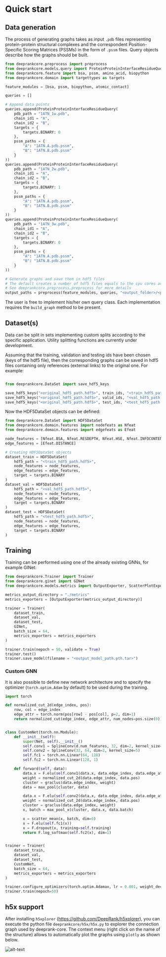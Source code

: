 # Quick start
## Data generation

The process of generating graphs takes as input `.pdb` files representing protein-protein structural complexes and the correspondent Position-Specific Scoring Matrices (PSSMs) in the form of `.pssm` files. Query objects describe how the graphs should be built.

```python
from deeprankcore.preprocess import preprocess
from deeprankcore.models.query import ProteinProteinInterfaceResidueQuery
from deeprankcore.feature import bsa, pssm, amino_acid, biopython
from deeprankcore.domain import targettypes as targets

feature_modules = [bsa, pssm, biopython, atomic_contact]

queries = []

# Append data points
queries.append(ProteinProteinInterfaceResidueQuery(
    pdb_path = "1ATN_1w.pdb",
    chain_id1 = "A",
    chain_id2 = "B",
    targets = {
        targets.BINARY: 0
    },
    pssm_paths = {
        "A": "1ATN.A.pdb.pssm",
        "B": "1ATN.B.pdb.pssm"
    }
))
queries.append(ProteinProteinInterfaceResidueQuery(
    pdb_path = "1ATN_2w.pdb",
    chain_id1 = "A",
    chain_id2 = "B",
    targets = {
        targets.BINARY: 1
    },
    pssm_paths = {
        "A": "1ATN.A.pdb.pssm",
        "B": "1ATN.B.pdb.pssm"
    }
))
queries.append(ProteinProteinInterfaceResidueQuery(
    pdb_path = "1ATN_3w.pdb",
    chain_id1 = "A",
    chain_id2 = "B",
    targets = {
        targets.BINARY: 0
    },
    pssm_paths = {
        "A": "1ATN.A.pdb.pssm",
        "B": "1ATN.B.pdb.pssm"
    }
))

# Generate graphs and save them in hdf5 files
# The default creates a number of hdf5 files equals to the cpu cores available
# See deeprankcore.preprocess.preprocess for more details
output_paths = preprocess(feature_modules, queries, "<output_folder>/<prefix_for_outputs>")

```

The user is free to implement his/her own query class. Each implementation requires the `build_graph` method to be present.


## Dataset(s)

Data can be split in sets implementing custom splits according to the specific application. Utility splitting functions are currently under development.

Assuming that the training, validation and testing ids have been chosen (keys of the hdf5 file), then the corresponding graphs can be saved in hdf5 files containing only references (external links) to the original one. For example:

```python

from deeprankcore.DataSet import save_hdf5_keys

save_hdf5_keys("<original_hdf5_path.hdf5>", train_ids, "<train_hdf5_path.hdf5>")
save_hdf5_keys("<original_hdf5_path.hdf5>", valid_ids, "<val_hdf5_path.hdf5>")
save_hdf5_keys("<original_hdf5_path.hdf5>", test_ids, "<test_hdf5_path.hdf5>")
```

Now the HDF5DataSet objects can be defined:

```python
from deeprankcore.DataSet import HDF5DataSet
from deeprankcore.domain.features import nodefeats as Nfeat
from deeprankcore.domain.features import edgefeats as Efeat

node_features = [Nfeat.BSA, Nfeat.RESDEPTH, Nfeat.HSE, Nfeat.INFOCONTENT, Nfeat.PSSM]
edge_features = [Efeat.DISTANCE]

# Creating HDF5DataSet objects
dataset_train = HDF5DataSet(
    hdf5_path = "<train_hdf5_path.hdf5>",
    node_features = node_features,
    edge_features = edge_features,
    target = targets.BINARY
)
dataset_val = HDF5DataSet(
    hdf5_path = "<val_hdf5_path.hdf5>",
    node_features = node_features,
    edge_features = edge_features,
    target = targets.BINARY
)
dataset_test = HDF5DataSet(
    hdf5_path = "<test_hdf5_path.hdf5>",
    node_features = node_features,
    edge_features = edge_features,
    target = targets.BINARY
)
```
## Training

Training can be performed using one of the already existing GNNs, for example GINet:

```python
from deeprankcore.Trainer import Trainer
from deeprankcore.ginet import GINet
from deeprankcore.models.metrics import OutputExporter, ScatterPlotExporter

metrics_output_directory = "./metrics"
metrics_exporters = [OutputExporter(metrics_output_directory)]

trainer = Trainer(
    dataset_train,
    dataset_val,
    dataset_test,
    GINet,
    batch_size = 64,
    metrics_exporters = metrics_exporters
)

trainer.train(nepoch = 50, validate = True)
trainer.test()
trainer.save_model(filename = "<output_model_path.pth.tar>")
```


### Custom GNN

It is also possible to define new network architecture and to specify the optimizer (`torch.optim.Adam` by default) to be used during the training.

```python
import torch 

def normalized_cut_2d(edge_index, pos):
    row, col = edge_index
    edge_attr = torch.norm(pos[row] - pos[col], p=2, dim=1)
    return normalized_cut(edge_index, edge_attr, num_nodes=pos.size(0))


class CustomNet(torch.nn.Module):
    def __init__(self):
        super(Net, self).__init__()
        self.conv1 = SplineConv(d.num_features, 32, dim=2, kernel_size=5)
        self.conv2 = SplineConv(32, 64, dim=2, kernel_size=5)
        self.fc1 = torch.nn.Linear(64, 128)
        self.fc2 = torch.nn.Linear(128, 1)

    def forward(self, data):
        data.x = F.elu(self.conv1(data.x, data.edge_index, data.edge_attr))
        weight = normalized_cut_2d(data.edge_index, data.pos)
        cluster = graclus(data.edge_index, weight)
        data = max_pool(cluster, data)

        data.x = F.elu(self.conv2(data.x, data.edge_index, data.edge_attr))
        weight = normalized_cut_2d(data.edge_index, data.pos)
        cluster = graclus(data.edge_index, weight)
        x, batch = max_pool_x(cluster, data.x, data.batch)

        x = scatter_mean(x, batch, dim=0)
        x = F.elu(self.fc1(x))
        x = F.dropout(x, training=self.training)
        return F.log_softmax(self.fc2(x), dim=1)


trainer = Trainer(
    dataset_train,
    dataset_val,
    dataset_test,
    CustomNet,
    batch_size = 64,
    metrics_exporters = metrics_exporters
)

trainer.configure_optimizers(torch.optim.Adamax, lr = 0.001, weight_decay = 1e-04)
trainer.train(nepoch=50)
```

## h5x support

After installing  `h5xplorer`  (https://github.com/DeepRank/h5xplorer), you can execute the python file `deeprankcore/h5x/h5x.py` to explorer the connection graph used by deeprank-core. The context menu (right click on the name of the structure) allows to automatically plot the graphs using `plotly` as shown below.

![alt-text](./h5_deeprankcore.png)
